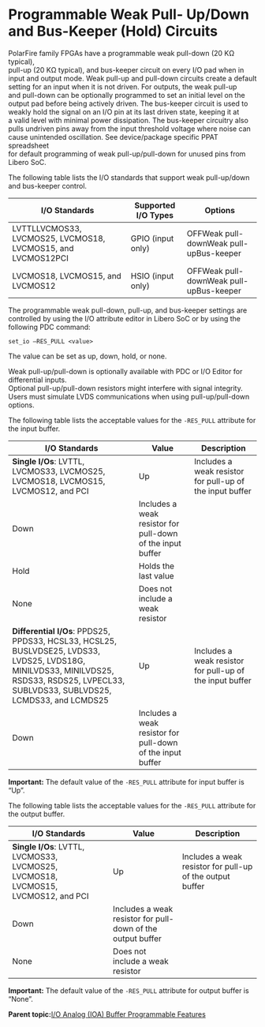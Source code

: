 # Programmable Weak Pull- Up/Down and Bus-Keeper \(Hold\) Circuits

PolarFire family FPGAs have a programmable weak pull-down \(20 KΩ typical\),<br /> pull-up \(20 KΩ typical\), and bus-keeper circuit on every I/O pad when in<br /> input and output mode. Weak pull-up and pull-down circuits create a default<br /> setting for an input when it is not driven. For outputs, the weak pull-up<br /> and pull-down can be optionally programmed to set an initial level on the<br /> output pad before being actively driven. The bus-keeper circuit is used to<br /> weakly hold the signal on an I/O pin at its last driven state, keeping it at<br /> a valid level with minimal power dissipation. The bus-keeper circuitry also<br /> pulls undriven pins away from the input threshold voltage where noise can<br /> cause unintended oscillation. See device/package specific PPAT spreadsheet<br /> for default programming of weak pull-up/pull-down for unused pins from<br /> Libero SoC.

The following table lists the I/O standards that support weak pull-up/down and bus-keeper control.

|I/O Standards|Supported I/O Types|Options|
|-------------|-------------------|-------|
|LVTTLLVCMOS33, LVCMOS25, LVCMOS18, LVCMOS15, and LVCMOS12PCI|GPIO \(input only\)|OFFWeak pull-downWeak pull-upBus-keeper|
|LVCMOS18, LVCMOS15, and LVCMOS12|HSIO \(input only\)|OFFWeak pull-downWeak pull-upBus-keeper|

The programmable weak pull-down, pull-up, and bus-keeper settings are controlled by using the I/O attribute editor in Libero SoC or by using the following PDC command:

``` {#ID-00002291}
set_io –RES_PULL <value>
```

The value can be set as up, down, hold, or none.

Weak pull-up/pull-down is optionally available with PDC or I/O Editor for differential inputs.<br /> Optional pull-up/pull-down resistors might interfere with signal integrity.<br /> Users must simulate LVDS communications when using pull-up/pull-down<br /> options.

The following table lists the acceptable values for the `-RES_PULL` attribute for the input buffer.

|I/O Standards|Value|Description|
|-------------|-----|-----------|
|**Single I/Os**: LVTTL, LVCMOS33, LVCMOS25, LVCMOS18, LVCMOS15, LVCMOS12, and PCI|Up|Includes a weak resistor for pull-up of the input buffer|
|Down|Includes a weak resistor for pull-down of the input buffer|
|Hold|Holds the last value|
|None|Does not include a weak resistor|
|**Differential I/Os**: PPDS25, PPDS33, HCSL33, HCSL25, BUSLVDSE25, LVDS33, LVDS25, LVDS18G, MINILVDS33, MINILVDS25, RSDS33, RSDS25, LVPECL33, SUBLVDS33, SUBLVDS25, LCMDS33, and LCMDS25|Up|Includes a weak resistor for pull-up of the input buffer|
|Down|Includes a weak resistor for pull-down of the input buffer|

**Important:** The default value of the `-RES_PULL` attribute for input buffer is “Up”.

The following table lists the acceptable values for the `-RES_PULL` attribute for the output buffer.

|I/O Standards|Value|Description|
|-------------|-----|-----------|
|**Single I/Os**: LVTTL, LVCMOS33, LVCMOS25, LVCMOS18, LVCMOS15, LVCMOS12, and PCI|Up|Includes a weak resistor for pull-up of the output buffer|
|Down|Includes a weak resistor for pull-down of the output buffer|
|None|Does not include a weak resistor|

**Important:** The default value of the `-RES_PULL` attribute for output buffer is “None”.

**Parent topic:**[I/O Analog \(IOA\) Buffer Programmable Features](GUID-CC29CF66-77AD-471C-8A06-94A7337826B5.md)

